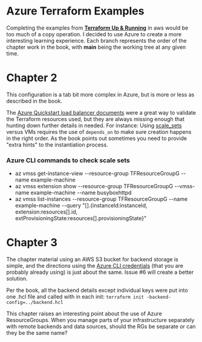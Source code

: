 # Azure Terraform Examples
Completing the examples from [__Terraform Up &amp; Running__](https://www.terraformupandrunning.com/) in aws would be too much of a copy operation. I decided to use Azure to create a more interesting learning experience. Each branch represents the order of the chapter work in the book, with **main** being the working tree at any given time. 

# Chapter 2

This configuration is a tab bit more complex in Azure, but is more or less as described in the book. 

The [Azure Quickstart load balancer documents](https://learn.microsoft.com/en-us/azure/load-balancer/quickstart-load-balancer-standard-public-terraform) were a great way to validate the Terraform resources used, but they are always missing enough that hunting down further details in needed. For instance: Using [scale_sets](https://registry.terraform.io/providers/hashicorp/azurerm/latest/docs/resources/linux_virtual_machine_scale_set) versus VMs requires the use of ```depends_on``` to make sure creation happens in the right order. As the book points out sometimes you need to provide "extra hints" to the instantiation process.

### Azure CLI commands to check scale sets

- az vmss get-instance-view --resource-group TFResourceGroupG --name example-machine
- az vmss extension show --resource-group TFResourceGroupG --vmss-name example-machine --name busyboxhttpd
- az vmss list-instances --resource-group TFResourceGroupG --name example-machine --query "[].{instanceId:instanceId, extension:resources[].id, extProvisioningState:resources[].provisioningState}"


# Chapter 3

The chapter material using an AWS S3 bucket for backend storage is simple, and the directions using the [Azure CLI credentials](https://developer.hashicorp.com/terraform/language/settings/backends/azurerm#backend-azure-ad-user-via-azure-cli) (that you are probably already using) is just about the same. Issue #6 will create a better solution.

Per the book, all the backend details except individual keys were put into one .hcl file and called with in each init: `terraform init -backend-config=../backend.hcl`

This chapter raises an interesting point about the use of Azure ResourceGroups. When you manage parts of your infrastructure separately with remote backends and data sources, should the RGs be separate or can they be the same name?